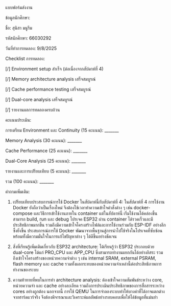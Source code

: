 แบบฟอร์มส่งงาน

ข้อมูลนักศึกษา:

ชื่อ: สุนิสา มนูรีม

รหัสนักศึกษา: 66030292

วันที่ทำการทดลอง: 9/8/2025

Checklist การทดลอง:

[/] Environment setup สำเร็จ (ต่อเนื่องจากสัปดาห์ที่ 4)

[/] Memory architecture analysis เสร็จสมบูรณ์

[/] Cache performance testing เสร็จสมบูรณ์

[/] Dual-core analysis เสร็จสมบูรณ์

[/] รายงานผลการทดลองครบถ้วน

คะแนนประเมิน:

การเตรียม Environment และ Continuity (15 คะแนน): _______

Memory Analysis (30 คะแนน): _______

Cache Performance (25 คะแนน): _______

Dual-Core Analysis (25 คะแนน): _______

รายงานและการเปรียบเทียบ (5 คะแนน): _______

รวม (100 คะแนน): _______

คำถามเพิ่มเติม:

1. เปรียบเทียบประสบการณ์การใช้ Docker ในสัปดาห์นี้กับสัปดาห์ที่ 4: ในสัปดาห์ที่ 4 การใช้งาน Docker ยังถือว่าเป็นเรื่องใหม่ จึงต้องใช้เวลาทำความเข้าใจคำสั่งต่าง ๆ เช่น docker-compose และวิธีการเข้าใช้งานภายใน container แต่ในสัปดาห์นี้ เริ่มใช้งานได้คล่องขึ้น สามารถ build, run และ debug โปรเจค ESP32 ผ่าน container ได้รวดเร็วและมีประสิทธิภาพมากขึ้น รวมถึงมีความเข้าใจโครงสร้างไฟล์และการใช้งานร่วมกับ ESP-IDF อย่างลึกซึ้งยิ่งขึ้น ประสบการณ์การใช้ Docker พัฒนาจากพื้นฐานสู่การนำไปใช้จริงในโปรเจคที่ซับซ้อน พร้อมทั้งมีความมั่นใจในการแก้ไขปัญหาต่าง ๆ ได้ดีขึ้นอย่างชัดเจน



2. สิ่งที่เรียนรู้เพิ่มเติมเกี่ยวกับ ESP32 architecture: ได้เรียนรู้ว่า ESP32 ประกอบด้วย dual-core ได้แก่ PRO_CPU และ APP_CPU ซึ่งสามารถทำงานแยกกันได้อย่างอิสระ รวมถึงเข้าใจโครงสร้างของหน่วยความจำต่าง ๆ เช่น internal SRAM, external PSRAM, flash memory และ cache รวมทั้งผลกระทบของหน่วยความจำเหล่านี้ต่อประสิทธิภาพการทำงานของระบบ

3. ความท้าทายที่พบในการทำ architecture analysis: ต้องเข้าใจความสัมพันธ์ระหว่าง core, หน่วยความจำ และ cache อย่างละเอียด รวมถึงการประเมินประสิทธิภาพของการสื่อสารระหว่าง cores อย่างถูกต้อง นอกจากนี้ การใช้ QEMU ในการจำลองระบบทำให้บางค่าที่ได้อาจแตกต่างจากฮาร์ดแวร์จริง จึงต้องพิจารณาและวิเคราะห์ผลลัพธ์อย่างรอบคอบเพื่อให้ได้ข้อมูลที่แม่นยำ

